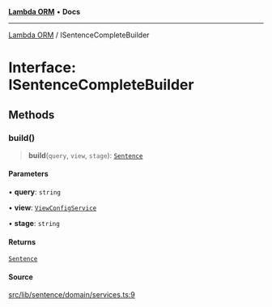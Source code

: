 [**Lambda ORM**](../README.md) • **Docs**

***

[Lambda ORM](../README.md) / ISentenceCompleteBuilder

# Interface: ISentenceCompleteBuilder

## Methods

### build()

> **build**(`query`, `view`, `stage`): [`Sentence`](../classes/Sentence.md)

#### Parameters

• **query**: `string`

• **view**: [`ViewConfigService`](../classes/ViewConfigService.md)

• **stage**: `string`

#### Returns

[`Sentence`](../classes/Sentence.md)

#### Source

[src/lib/sentence/domain/services.ts:9](https://github.com/lambda-orm/lambdaorm-base/blob/f5bdfd5d7ef4bf9d8223ee81080c8ed65a6bb693/src/lib/sentence/domain/services.ts#L9)
